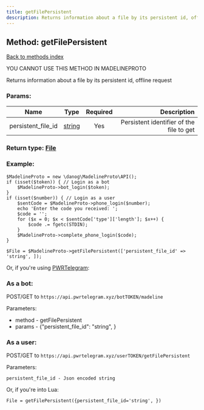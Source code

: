 ```yaml
---
title: getFilePersistent
description: Returns information about a file by its persistent id, offline request
---
```

## Method: getFilePersistent  
[Back to methods index](index.md)


YOU CANNOT USE THIS METHOD IN MADELINEPROTO


Returns information about a file by its persistent id, offline request

### Params:

| Name     |    Type       | Required | Description |
|----------|:-------------:|:--------:|------------:|
|persistent\_file\_id|[string](../types/string.md) | Yes|Persistent identifier of the file to get|


### Return type: [File](../types/File.md)

### Example:


```
$MadelineProto = new \danog\MadelineProto\API();
if (isset($token)) { // Login as a bot
    $MadelineProto->bot_login($token);
}
if (isset($number)) { // Login as a user
    $sentCode = $MadelineProto->phone_login($number);
    echo 'Enter the code you received: ';
    $code = '';
    for ($x = 0; $x < $sentCode['type']['length']; $x++) {
        $code .= fgetc(STDIN);
    }
    $MadelineProto->complete_phone_login($code);
}

$File = $MadelineProto->getFilePersistent(['persistent_file_id' => 'string', ]);
```

Or, if you're using [PWRTelegram](https://pwrtelegram.xyz):

### As a bot:

POST/GET to `https://api.pwrtelegram.xyz/botTOKEN/madeline`

Parameters:

* method - getFilePersistent
* params - {"persistent_file_id": "string", }



### As a user:

POST/GET to `https://api.pwrtelegram.xyz/userTOKEN/getFilePersistent`

Parameters:

```
persistent_file_id - Json encoded string

```

Or, if you're into Lua:

```
File = getFilePersistent({persistent_file_id='string', })
```

